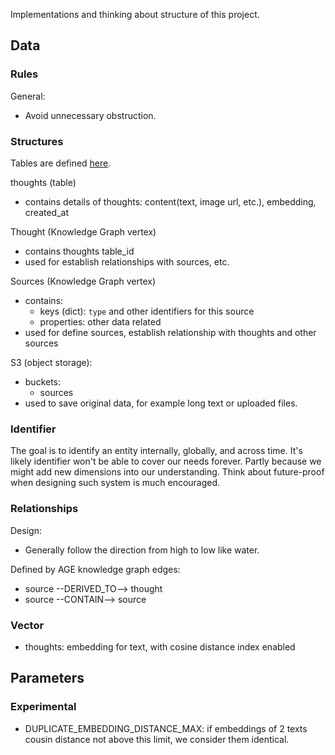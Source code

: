 Implementations and thinking about structure of this project.

## Data
### Rules
General:
- Avoid unnecessary obstruction.

### Structures
Tables are defined [here](../app/database/initdb.d/01-create-tables.sql).

thoughts (table)
- contains details of thoughts: content(text, image url, etc.), embedding, created_at

Thought (Knowledge Graph vertex)
- contains thoughts table_id
- used for establish relationships with sources, etc.

Sources (Knowledge Graph vertex)
- contains:
  - keys (dict): `type` and other identifiers for this source
  - properties: other data related
- used for define sources, establish relationship with thoughts and other sources

S3 (object storage):
- buckets:
  - sources
- used to save original data, for example long text or uploaded files.

### Identifier
The goal is to identify an entity internally, globally, and across time.
It's likely identifier won't be able to cover our needs forever. Partly because we might add new dimensions into our understanding.
Think about future-proof when designing such system is much encouraged.

### Relationships
Design:
- Generally follow the direction from high to low like water.

Defined by AGE knowledge graph edges:
- source --DERIVED_TO--> thought
- source --CONTAIN--> source

### Vector
- thoughts: embedding for text, with cosine distance index enabled

## Parameters
### Experimental
- DUPLICATE_EMBEDDING_DISTANCE_MAX: if embeddings of 2 texts cousin distance not above this limit, we consider them identical.
